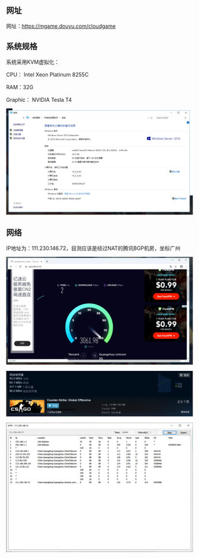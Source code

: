 ## 网址

网址：https://mgame.douyu.com/cloudgame

## 系统规格

系统采用KVM虚拟化：

CPU： Intel Xeon Platinum 8255C

RAM：32G

Graphic： NVIDIA Tesla T4

![image-20200225093921641](assets/image-20200225093921641.png)

## 网络

IP地址为：111.230.146.72，目测应该是经过NAT的腾讯BGP机房，坐标广州

![image-20200225093915636](assets/image-20200225093915636.png)

![image-20200225093927420](assets/image-20200225093927420.png)

![image-20200225095312487](assets/image-20200225095312487.png)

